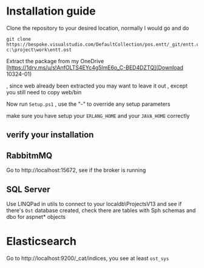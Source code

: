# Installation guide

Clone the repository to your desired location, normally I would go and do
```
git clone https://bespoke.visualstudio.com/DefaultCollection/pos.entt/_git/entt.ost c:\project\work\entt.ost
```

Extract the package from my OneDrive [https://1drv.ms/u/s!AnfOLTS4EYc4g5lmE6o_C-BED4DZTQ](Download 10324-01) 

, since web already been extracted you may want to leave it out , except you still need to copy web/bin


Now run `Setup.ps1` , use the "-" to override any setup parameters

make sure you have setup your `ERLANG_HOME` and your `JAVA_HOME` correctly


## verify your installation

## RabbitmMQ
Go to http://localhost:15672, see if the broker is running

## SQL Server 
Use LINQPad in utils to connect to your localdb\ProjectsV13  and see if there's `Ost` database created, check there are tables with Sph schemas and dbo for aspnet* objects


# Elasticsearch
Go to http://localhost:9200/_cat/indices, you see at least `ost_sys`
